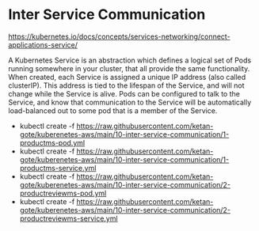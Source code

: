 # Inter Service Communication

https://kubernetes.io/docs/concepts/services-networking/connect-applications-service/

A Kubernetes Service is an abstraction which defines a logical set of Pods running somewhere in your cluster, that all provide the same functionality. When created, each Service is assigned a unique IP address (also called clusterIP). This address is tied to the lifespan of the Service, and will not change while the Service is alive. Pods can be configured to talk to the Service, and know that communication to the Service will be automatically load-balanced out to some pod that is a member of the Service.

- kubectl create -f https://raw.githubusercontent.com/ketan-gote/kuberenetes-aws/main/10-inter-service-communication/1-productms-pod.yml
- kubectl create -f https://raw.githubusercontent.com/ketan-gote/kuberenetes-aws/main/10-inter-service-communication/1-productms-service.yml
- kubectl create -f https://raw.githubusercontent.com/ketan-gote/kuberenetes-aws/main/10-inter-service-communication/2-productreviewms-pod.yml
- kubectl create -f https://raw.githubusercontent.com/ketan-gote/kuberenetes-aws/main/10-inter-service-communication/2-productreviewms-service.yml
